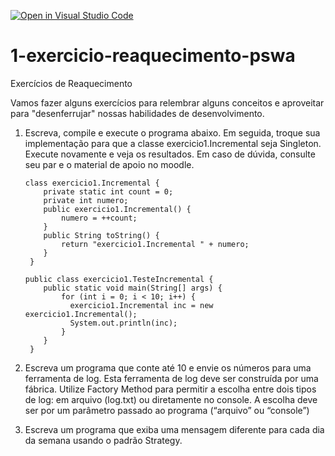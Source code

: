 [![Open in Visual Studio Code](https://classroom.github.com/assets/open-in-vscode-718a45dd9cf7e7f842a935f5ebbe5719a5e09af4491e668f4dbf3b35d5cca122.svg)](https://classroom.github.com/online_ide?assignment_repo_id=11516751&assignment_repo_type=AssignmentRepo)
# 1-exercicio-reaquecimento-pswa
Exercícios de Reaquecimento

Vamos fazer alguns exercícios para relembrar alguns conceitos e aproveitar para "desenferrujar" nossas habilidades de desenvolvimento.

1. Escreva, compile e execute o programa abaixo. Em seguida, troque sua implementação para que a classe exercicio1.Incremental seja Singleton. Execute novamente e veja os resultados. Em caso de dúvida, consulte seu par e o material de apoio no moodle.

    ```
    class exercicio1.Incremental {
        private static int count = 0;
        private int numero;
        public exercicio1.Incremental() {
            numero = ++count;
        }
        public String toString() {
            return "exercicio1.Incremental " + numero;
        }
     }

    public class exercicio1.TesteIncremental {
        public static void main(String[] args) {
            for (int i = 0; i < 10; i++) {
              exercicio1.Incremental inc = new exercicio1.Incremental();
              System.out.println(inc);
            }
        }
     }
    ```
1. Escreva um programa que conte até 10 e envie os números para uma ferramenta de log. Esta ferramenta de log deve ser construída por uma fábrica. Utilize Factory Method para permitir a escolha entre dois tipos de log: em arquivo (log.txt) ou diretamente no console. A escolha deve ser por um parâmetro passado ao programa (“arquivo” ou “console”)
1. Escreva um programa que exiba uma mensagem diferente para cada dia da semana usando o padrão Strategy.
